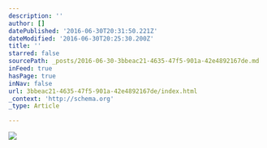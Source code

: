 ```yaml
---
description: ''
author: []
datePublished: '2016-06-30T20:31:50.221Z'
dateModified: '2016-06-30T20:25:30.200Z'
title: ''
starred: false
sourcePath: _posts/2016-06-30-3bbeac21-4635-47f5-901a-42e4892167de.md
inFeed: true
hasPage: true
inNav: false
url: 3bbeac21-4635-47f5-901a-42e4892167de/index.html
_context: 'http://schema.org'
_type: Article

---
```

![](https://the-grid-user-content.s3-us-west-2.amazonaws.com/ba489466-5bbf-445b-bbf9-541282a56d22.jpg)